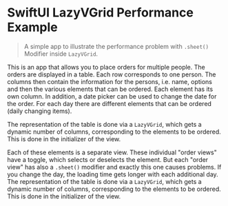 # SwiftUI LazyVGrid Performance Example

>A simple app to illustrate the performance problem with `.sheet()` Modifier inside `LazyVGrid`.

This is an app that allows you to place orders for multiple people. The orders are displayed in a table. Each row corresponds to one person. The columns then contain the information for the persons, i.e. name, options and then the various elements that can be ordered. Each element has its own column. In addition, a date picker can be used to change the date for the order. For each day there are different elements that can be ordered (daily changing items).

The representation of the table is done via a `LazyVGrid`, which gets a dynamic number of columns, corresponding to the elements to be ordered. This is done in the initializer of the view.

Each of these elements is a separate view. These individual "order views" have a toggle, which selects or deselects the element. But each "order view" has also a `.sheet()` modifier and exactly this one causes problems. If you change the day, the loading time gets longer with each additional day.
The representation of the table is done via a `LazyVGrid`, which gets a dynamic number of columns, corresponding to the elements to be ordered. This is done in the initializer of the view.
